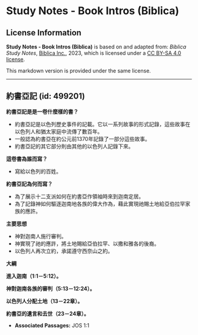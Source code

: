 # Study Notes - Book Intros (Biblica)

## License Information

**Study Notes - Book Intros (Biblica)** is based on and adapted from: _Biblica Study Notes_, [Biblica Inc.](https://www.biblica.com/), 2023, which is licensed under a [CC BY-SA 4.0 license](https://creativecommons.org/licenses/by-sa/4.0/legalcode.en).

This markdown version is provided under the same license.



--------------------------------

## 約書亞記 (id: 499201)

**約書亞記是是一卷什麼樣的書？**

* 約書亞記是以色列歷史事件的記載。它以一系列故事的形式記錄，這些故事在以色列人和猶太家庭中流傳了數百年。
* 一般認為約書亞在約公元前1370年記錄了一部分這些故事。
* 約書亞記的其它部分則由其他的以色列人記錄下來。

**這卷書為誰而寫？**

* 寫給以色列的百姓。

**約書亞記為何而寫？**

* 為了展示十二支派如何在約書亞作領袖時來到迦南定居。
* 為了記錄神如何驅逐迦南地各族的偉大作為，藉此實現祂賜土地給亞伯拉罕家族的應許。

**主要思想**

* 神對迦南人施行審判。
* 神實現了祂的應許，將土地賜給亞伯拉罕、以撒和雅各的後裔。
* 以色列人再次立約，承諾遵守西奈山之約。

**大綱**

**進入迦南（1:1－5:12）。**

**神對迦南各族的審判（5:13－12:24）。**

**以色列人分配土地（13－22章）。**

**約書亞的遺言和去世（23－24章）。**

* **Associated Passages:** JOS 1:1

